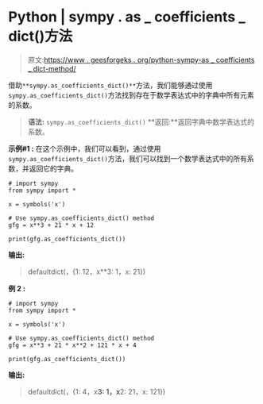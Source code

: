 # Python | sympy . as _ coefficients _ dict()方法

> 原文:[https://www . geesforgeks . org/python-sympy-as _ coefficients _ dict-method/](https://www.geeksforgeeks.org/python-sympy-as_coefficients_dict-method/)

借助`**sympy.as_coefficients_dict()**`方法，我们能够通过使用`sympy.as_coefficients_dict()`方法找到存在于数学表达式中的字典中所有元素的系数。

> **语法:** `sympy.as_coefficients_dict()`
> **返回:**返回字典中数学表达式的系数。

**示例#1 :**
在这个示例中，我们可以看到，通过使用`sympy.as_coefficients_dict()`方法，我们可以找到一个数学表达式中的所有系数，并返回它的字典。

```
# import sympy
from sympy import * 

x = symbols('x')

# Use sympy.as_coefficients_dict() method
gfg = x**3 + 21 * x + 12

print(gfg.as_coefficients_dict())
```

**输出:**

> defaultdict(，{1: 12，x**3: 1，x: 21})

**例 2 :**

```
# import sympy
from sympy import * 

x = symbols('x')

# Use sympy.as_coefficients_dict() method
gfg = x**3 + 21 * x**2 + 121 * x + 4

print(gfg.as_coefficients_dict())
```

**输出:**

> defaultdict(，{1: 4，x**3: 1，x**2: 21，x: 121})